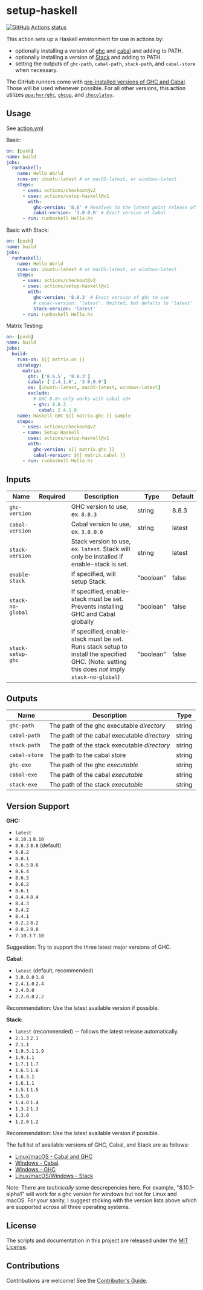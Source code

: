 # setup-haskell

[![GitHub Actions status](https://github.com/actions/setup-haskell/workflows/Main%20workflow/badge.svg)](https://github.com/actions/setup-haskell)

This action sets up a Haskell environment for use in actions by:

- optionally installing a version of [ghc](https://downloads.haskell.org/~ghc/latest/docs/html/users_guide/) and [cabal](https://www.haskell.org/cabal/) and adding to PATH.
- optionally installing a version of [Stack](https://haskellstack.org) and adding to PATH.
- setting the outputs of `ghc-path`, `cabal-path`, `stack-path`, and `cabal-store` when necessary.

The GitHub runners come with [pre-installed versions of GHC and Cabal](https://help.github.com/en/actions/reference/software-installed-on-github-hosted-runners). Those will be used whenever possible.
For all other versions, this action utilizes [`ppa:hvr/ghc`](https://launchpad.net/~hvr/+archive/ubuntu/ghc), [`ghcup`](https://gitlab.haskell.com/ghcup), and [`chocolatey`](https://chocolatey.org/packages/ghc).

## Usage

See [action.yml](action.yml)

Basic:

```yaml
on: [push]
name: build
jobs:
  runhaskell:
    name: Hello World
    runs-on: ubuntu-latest # or macOS-latest, or windows-latest
    steps:
      - uses: actions/checkout@v2
      - uses: actions/setup-haskell@v1
        with:
          ghc-version: '8.8' # Resolves to the latest point release of GHC 8.8
          cabal-version: '3.0.0.0' # Exact version of Cabal
      - run: runhaskell Hello.hs
```

Basic with Stack:

```yaml
on: [push]
name: build
jobs:
  runhaskell:
    name: Hello World
    runs-on: ubuntu-latest # or macOS-latest, or windows-latest
    steps:
      - uses: actions/checkout@v2
      - uses: actions/setup-haskell@v1
        with:
          ghc-version: '8.8.3' # Exact version of ghc to use
          # cabal-version: 'latest'. Omitted, but defalts to 'latest'
          stack-version: 'latest'
      - run: runhaskell Hello.hs
```

Matrix Testing:

```yaml
on: [push]
name: build
jobs:
  build:
    runs-on: ${{ matrix.os }}
    strategy:
      matrix:
        ghc: ['8.6.5', '8.8.3']
        cabal: ['2.4.1.0', '3.0.0.0']
        os: [ubuntu-latest, macOS-latest, windows-latest]
        exclude:
          # GHC 8.8+ only works with cabal v3+
          - ghc: 8.8.3
            cabal: 2.4.1.0
    name: Haskell GHC ${{ matrix.ghc }} sample
    steps:
      - uses: actions/checkout@v2
      - name: Setup Haskell
        uses: actions/setup-haskell@v1
        with:
          ghc-version: ${{ matrix.ghc }}
          cabal-version: ${{ matrix.cabal }}
      - run: runhaskell Hello.hs
```

## Inputs

| Name              | Required | Description                                                                                                                                    | Type      | Default |
| ----------------- | :------: | ---------------------------------------------------------------------------------------------------------------------------------------------- | --------- | ------- |
| `ghc-version`     |          | GHC version to use, ex. `8.8.3`                                                                                                                | string    | 8.8.3   |
| `cabal-version`   |          | Cabal version to use, ex. `3.0.0.0`                                                                                                            | string    | latest  |
| `stack-version`   |          | Stack version to use, ex. `latest`. Stack will only be installed if enable-stack is set.                                                       | string    | latest  |
| `enable-stack`    |          | If specified, will setup Stack.                                                                                                                | "boolean" | false   |
| `stack-no-global` |          | If specified, enable-stack must be set. Prevents installing GHC and Cabal globally                                                             | "boolean" | false   |
| `stack-setup-ghc` |          | If specified, enable-stack must be set. Runs stack setup to install the specified GHC. (Note: setting this does _not_ imply `stack-no-global`) | "boolean" | false   |

## Outputs

| Name          | Description                                  | Type   |
| ------------- | -------------------------------------------- | ------ |
| `ghc-path`    | The path of the ghc executable _directory_   | string |
| `cabal-path`  | The path of the cabal executable _directory_ | string |
| `stack-path`  | The path of the stack executable _directory_ | string |
| `cabal-store` | The path to the cabal store                  | string |
| `ghc-exe`     | The path of the ghc _executable_             | string |
| `cabal-exe`   | The path of the cabal _executable_           | string |
| `stack-exe`   | The path of the stack _executable_           | string |

## Version Support

**GHC:**

- `latest`
- `8.10.1` `8.10`
- `8.8.3` `8.8` (default)
- `8.8.2`
- `8.8.1`
- `8.6.5` `8.6`
- `8.6.4`
- `8.6.3`
- `8.6.2`
- `8.6.1`
- `8.4.4` `8.4`
- `8.4.3`
- `8.4.2`
- `8.4.1`
- `8.2.2` `8.2`
- `8.0.2` `8.0`
- `7.10.3` `7.10`

Suggestion: Try to support the three latest major versions of GHC.

**Cabal:**

- `latest` (default, recommended)
- `3.0.0.0` `3.0`
- `2.4.1.0` `2.4`
- `2.4.0.0`
- `2.2.0.0` `2.2`

Recommendation: Use the latest available version if possible.

**Stack:**

- `latest` (recommended) -- follows the latest release automatically.
- `2.1.3` `2.1`
- `2.1.1`
- `1.9.3.1` `1.9`
- `1.9.1.1`
- `1.7.1` `1.7`
- `1.6.5` `1.6`
- `1.6.3.1`
- `1.6.1.1`
- `1.5.1` `1.5`
- `1.5.0`
- `1.4.0` `1.4`
- `1.3.2` `1.3`
- `1.3.0`
- `1.2.0` `1.2`

Recommendation: Use the latest available version if possible.

The full list of available versions of GHC, Cabal, and Stack are as follows:

- [Linux/macOS - Cabal and GHC](https://gitlab.haskell.org/haskell/ghcup/blob/master/.available-versions)
- [Windows - Cabal](https://chocolatey.org/packages/cabal#versionhistory).
- [Windows - GHC](https://chocolatey.org/packages/ghc#versionhistory)
- [Linux/macOS/Windows - Stack](https://github.com/commercialhaskell/stack/tags)

Note: There are _technically_ some descrepencies here. For example, "8.10.1-alpha1" will work for a ghc version for windows but not for Linux and macOS. For your sanity, I suggest sticking with the version lists above which are supported across all three operating systems.

## License

The scripts and documentation in this project are released under the [MIT License](LICENSE).

## Contributions

Contributions are welcome! See the [Contributor's Guide](docs/contributors.md).
